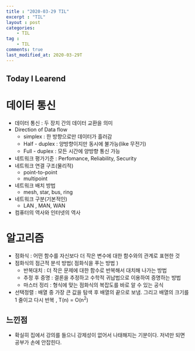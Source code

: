 ```yaml
---
title : "2020-03-29 TIL"
excerpt : "TIL"
layout : post
categories:
    - TIL
tag :
    - TIL
comments: true
last_modified_at: 2020-03-29T
---
```


## Today I Learend  
# 데이터 통신
* 데이터 통신 : 두 장치 간의 데이터 교환을 의미
* Direction of Data flow
    * simplex : 한 방향으로만 데이터가 흘러감
    * Half - duplex : 양방향이지만 동시에 불가능(like 무전기)
    * Full - duplex : 모든 시간에 양방향 통신 가능
* 네트워크 평가기준 : Perfomance, Reliability, Security
* 네트워크 연결 구조(물리적)
    * point-to-point
    * multipoint
* 네트워크 배치 방법
    * mesh, star, bus, ring
* 네트워크 구분(기본적인)
    * LAN , MAN, WAN
* 컴퓨터의 역사와 인터넷의 역사 



# 알고리즘
* 점화식 : 어떤 함수를 자신보다 더 작은 변수에 대한 함수와의 관계로 표현한 것
* 점화식의 점근적 분석 방법( 점화식을 푸는 방법 )
    * 반복대치 : 더 작은 문제에 대한 함수로 반복해서 대치해 나가는 방법
    * 추정 후 증명 : 결론을 추정하고 수학적 귀납법으로 이용하여 증명하는 방법
    * 마스터 정리 : 형식에 맞는 점화식의 복잡도를 바로 알 수 있는 공식
* 선택정렬 : 배열 중 가장 큰 값을 탐색 후 배열의 끝으로 보냄. 그리고 배열의 크기를 1 줄이고 다시 반복 , T(n) = O(n<sup>2</sup>)
## 느낀점
* 확실히 집에서 강의를 들으니 강제성이 없어서 나태해지는 기분이다. 저녁만 되면 공부가 손에 안잡힌다.